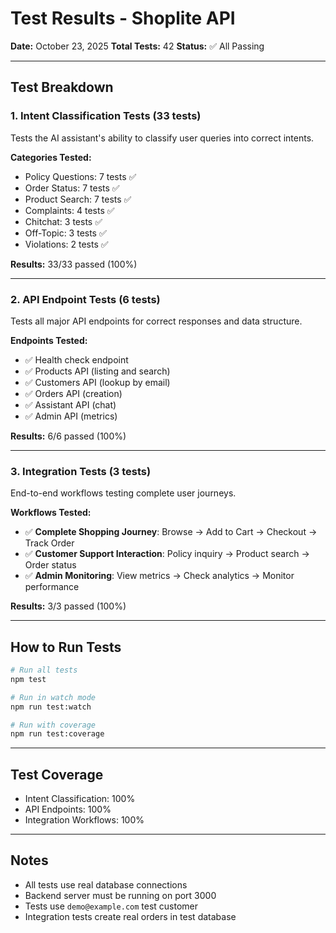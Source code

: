 # Test Results - Shoplite API

**Date:** October 23, 2025
**Total Tests:** 42
**Status:** ✅ All Passing

---

## Test Breakdown

### 1. Intent Classification Tests (33 tests)
Tests the AI assistant's ability to classify user queries into correct intents.

**Categories Tested:**
- Policy Questions: 7 tests ✅
- Order Status: 7 tests ✅
- Product Search: 7 tests ✅
- Complaints: 4 tests ✅
- Chitchat: 3 tests ✅
- Off-Topic: 3 tests ✅
- Violations: 2 tests ✅

**Results:** 33/33 passed (100%)

---

### 2. API Endpoint Tests (6 tests)
Tests all major API endpoints for correct responses and data structure.

**Endpoints Tested:**
- ✅ Health check endpoint
- ✅ Products API (listing and search)
- ✅ Customers API (lookup by email)
- ✅ Orders API (creation)
- ✅ Assistant API (chat)
- ✅ Admin API (metrics)

**Results:** 6/6 passed (100%)

---

### 3. Integration Tests (3 tests)
End-to-end workflows testing complete user journeys.

**Workflows Tested:**
- ✅ **Complete Shopping Journey**: Browse → Add to Cart → Checkout → Track Order
- ✅ **Customer Support Interaction**: Policy inquiry → Product search → Order status
- ✅ **Admin Monitoring**: View metrics → Check analytics → Monitor performance

**Results:** 3/3 passed (100%)

---

## How to Run Tests
```bash
# Run all tests
npm test

# Run in watch mode
npm run test:watch

# Run with coverage
npm run test:coverage
```

---

## Test Coverage

- Intent Classification: 100%
- API Endpoints: 100%
- Integration Workflows: 100%

---

## Notes

- All tests use real database connections
- Backend server must be running on port 3000
- Tests use `demo@example.com` test customer
- Integration tests create real orders in test database
